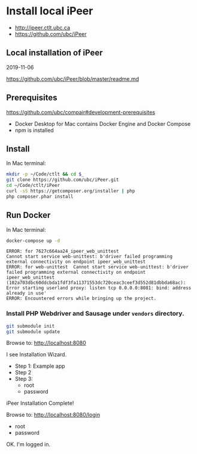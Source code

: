 # Install local iPeer

- <http://ipeer.ctlt.ubc.ca>
- <https://github.com/ubc/iPeer>

## Local installation of iPeer

2019-11-06

<https://github.com/ubc/iPeer/blob/master/readme.md>

## Prerequisites

<https://github.com/ubc/compair#development-prerequisites>

- Docker Desktop for Mac contains Docker Engine and Docker Compose
- npm is installed

## Install

In Mac terminal:

```bash
mkdir -p ~/Code/ctlt && cd $_
git clone https://github.com/ubc/iPeer.git
cd ~/Code/ctlt/iPeer
curl -sS https://getcomposer.org/installer | php
php composer.phar install
```

## Run Docker

In Mac terminal:

```bash
docker-compose up -d
```
```
ERROR: for 7627c664aa24_ipeer_web_unittest  
Cannot start service web-unittest: b'driver failed programming external connectivity on endpoint ipeer_web_unittest 
ERROR: for web-unittest  Cannot start service web-unittest: b'driver failed programming external connectivity on endpoint ipeer_web_unittest 
(102a703dbc60ddcbda1fdf3fa11371553dc720ceac3ceef3d552d81dbbda68ac): 
Error starting userland proxy: listen tcp 0.0.0.0:8081: bind: address already in use'
ERROR: Encountered errors while bringing up the project.
```

### Install PHP Webdriver and Sausage under `vendors` directory.

```bash
git submodule init
git submodule update
```

Browse to: <http://localhost:8080>

I see Installation Wizard.

- Step 1: Example app
- Step 2
- Step 3:
    - root
    - password

iPeer Installation Complete!

Browse to: <http://localhost:8080/login>

- root
- password

OK. I'm logged in.
